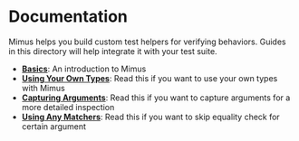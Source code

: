 # Documentation

Mimus helps you build custom test helpers for verifying behaviors. Guides in
this directory will help integrate it with your test suite.

* **[Basics](https://github.com/AirHelp/Mimus/blob/master/Documentation/Basics.md)**: An introduction to Mimus
* **[Using Your Own Types](https://github.com/AirHelp/Mimus/blob/master/Documentation/Using%20Your%20Own%20Types.md)**: Read this if you want to use your own types with Mimus
* **[Capturing Arguments](https://github.com/AirHelp/Mimus/blob/master/Documentation/Capturing%20Arguments.md)**: Read this if you want to capture arguments for a more detailed inspection
* **[Using Any Matchers](https://github.com/AirHelp/Mimus/blob/master/Documentation/Any%20Matcher.md)**: Read this if you want to skip equality check for certain argument
